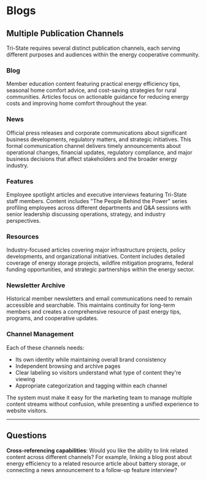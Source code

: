 # Blogs

## Multiple Publication Channels

Tri-State requires several distinct publication channels, each serving different purposes and audiences within the energy cooperative community.

### Blog

Member education content featuring practical energy efficiency tips, seasonal home comfort advice, and cost-saving strategies for rural communities. Articles focus on actionable guidance for reducing energy costs and improving home comfort throughout the year.

### News

Official press releases and corporate communications about significant business developments, regulatory matters, and strategic initiatives. This formal communication channel delivers timely announcements about operational changes, financial updates, regulatory compliance, and major business decisions that affect stakeholders and the broader energy industry.

### Features

Employee spotlight articles and executive interviews featuring Tri-State staff members. Content includes "The People Behind the Power" series profiling employees across different departments and Q&A sessions with senior leadership discussing operations, strategy, and industry perspectives.

### Resources

Industry-focused articles covering major infrastructure projects, policy developments, and organizational initiatives. Content includes detailed coverage of energy storage projects, wildfire mitigation programs, federal funding opportunities, and strategic partnerships within the energy sector.

### Newsletter Archive

Historical member newsletters and email communications need to remain accessible and searchable. This maintains continuity for long-term members and creates a comprehensive resource of past energy tips, programs, and cooperative updates.

### Channel Management

Each of these channels needs:

-   Its own identity while maintaining overall brand consistency
-   Independent browsing and archive pages
-   Clear labeling so visitors understand what type of content they're viewing
-   Appropriate categorization and tagging within each channel

The system must make it easy for the marketing team to manage multiple content streams without confusion, while presenting a unified experience to website visitors.

---

## Questions

**Cross-referencing capabilities**: Would you like the ability to link related content across different channels? For example, linking a blog post about energy efficiency to a related resource article about battery storage, or connecting a news announcement to a follow-up feature interview?
